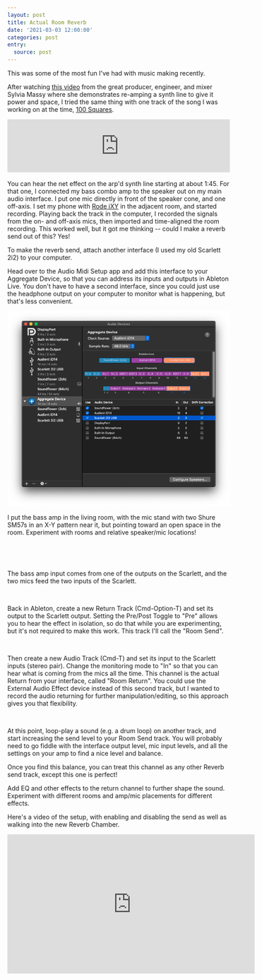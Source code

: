 ```yaml
---
layout: post
title: Actual Room Reverb
date: '2021-03-03 12:00:00'
categories: post
entry:
  source: post
---
```


This was some of the most fun I've had with music making recently.

After watching [this video](https://youtube.com/watch?v=SA6Emhn7bMs) from the great producer, engineer, and mixer Sylvia Massy where she demonstrates re-amping a synth line to give it power and space, I tried the same thing with one track of the song I was working on at the time, [100 Squares](https://open.spotify.com/track/5QasBwoeE4WYOqQPu4tBMD?si=YlJP2JI1Rv6gQlhGYvESJQ).

<iframe style="border: 0; width: 100%; height: 120px;" src="https://bandcamp.com/EmbeddedPlayer/track=378566830/size=large/bgcol=ffffff/linkcol=0687f5/tracklist=false/artwork=small/transparent=true/" seamless><a href="https://zacksteinkamp.bandcamp.com/track/100-squares">100 Squares by Zack Steinkamp</a></iframe>

You can hear the net effect on the arp'd synth line starting at about 1:45. For that one, I connected my bass combo amp to the speaker out on my main audio interface. I put one mic directly in front of the speaker cone, and one off-axis. I set my phone with [Rode iXY](http://www.rode.com/microphones/ixy) in the adjacent room, and started recording. Playing back the track in the computer, I recorded the signals from the on- and off-axis mics, then imported and time-aligned the room recording. This worked well, but it got me thinking -- could I make a reverb send out of this? Yes!

To make the reverb send, attach another interface (I used my old Scarlett 2i2) to your computer.

Head over to the Audio Midi Setup app and add this interface to your Aggregate Device, so that you can address its inputs and outputs in Ableton Live. You don't have to have a second interface, since you could just use the headphone output on your computer to monitor what is happening, but that's less convenient.

<img src="/images/room_audio_midi.png"/>

I put the bass amp in the living room, with the mic stand with two Shure SM57s in an X-Y pattern near it, but pointing toward an open space in the room. Experiment with rooms and relative speaker/mic locations!

<a href="https://zacksteinkamp.smugmug.com/2021-03-03-Room-Reverb/i-KtFcLXx/A"><img src="https://photos.smugmug.com/2021-03-03-Room-Reverb/i-KtFcLXx/0/3d1e0969/XL/2021030408155275--3718474167161792980-IMG_1900_HEIC-XL.jpg" alt=""></a>

<a href="https://zacksteinkamp.smugmug.com/2021-03-03-Room-Reverb/i-FPggJb5/A"><img src="https://photos.smugmug.com/2021-03-03-Room-Reverb/i-FPggJb5/0/96cfe660/XL/2021030408155275--7795515852288585693-IMG_1899_HEIC-XL.jpg" alt=""></a>

The bass amp input comes from one of the outputs on the Scarlett, and the two mics feed the two inputs of the Scarlett.

<a href="https://zacksteinkamp.smugmug.com/2021-03-03-Room-Reverb/i-h5QTRRm/A"><img src="https://photos.smugmug.com/2021-03-03-Room-Reverb/i-h5QTRRm/0/d3f8507d/XL/2021030408155275--6544226813501110196-IMG_1901_HEIC-XL.jpg" alt=""></a>

Back in Ableton, create a new Return Track (Cmd-Option-T) and set its output to the Scarlett output. Setting the Pre/Post Toggle to "Pre" allows you to hear the effect in isolation, so do that while you are experimenting, but it's not required to make this work. This track I'll call the "Room Send".

<a href="https://zacksteinkamp.smugmug.com/2021-03-03-Room-Reverb/i-FkJjnw8/A"><img src="https://photos.smugmug.com/2021-03-03-Room-Reverb/i-FkJjnw8/0/ab45c964/XL/2021030408155275--8885037713138693610-IMG_1902_HEIC-XL.jpg" alt=""></a>

Then create a new Audio Track (Cmd-T) and set its input to the Scarlett inputs (stereo pair). Change the monitoring mode to "In" so that you can hear what is coming from the mics all the time. This channel is the actual Return from your interface, called "Room Return". You could use the External Audio Effect device instead of this second track, but I wanted to record the audio returning for further manipulation/editing, so this approach gives you that flexibility.

<a href="https://zacksteinkamp.smugmug.com/2021-03-03-Room-Reverb/i-M9gF2V3/A"><img src="https://photos.smugmug.com/2021-03-03-Room-Reverb/i-M9gF2V3/1/9720d94f/XL/IMG_1905_HEIC-XL.jpg" alt=""></a>

At this point, loop-play a sound (e.g. a drum loop) on another track, and start increasing the send level to your Room Send track. You will probably need to go fiddle with the interface output level, mic input levels, and all the settings on your amp to find a nice level and balance.

Once you find this balance, you can treat this channel as any other Reverb send track, except this one is perfect!

Add EQ and other effects to the return channel to further shape the sound. Experiment with different rooms and amp/mic placements for different effects.

Here's a video of the setup, with enabling and disabling the send as well as walking into the new Reverb Chamber.

<iframe width="560" height="315" src="https://www.youtube.com/embed/ImgVmL1Sgr8" frameborder="0" allow="accelerometer; autoplay; clipboard-write; encrypted-media; gyroscope; picture-in-picture" allowfullscreen></iframe>
